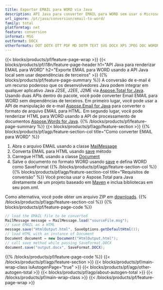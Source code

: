```yaml
---
title: Exportar EMAIL para WORD via Java
description: API Java para converter EMAIL para WORD sem usar o Microsoft Word ou Outlook
url_ignore: /pt/java/conversion/email-to-word/
family: total
platformtag: net
feature: conversion
informat: MSG
outformat: DOCX
otherformats: DOT DOTX OTT PDF MD DOTM TEXT SVG DOCX XPS JPEG DOC WORDML ODT PCL FLATOPC RTF EMF DOCM EPUB TIFF PNG WORD GIF
---
```

{{< blocks/products/pf/feature-page-wrap >}}
{{< blocks/products/pf/i18n/feature-page-header h1="API Java para renderizar EMAIL para WORD" h2="Exporte EMAIL para WORD usando a API Java local sem usar dependências de terceiros" >}}
{{% blocks/products/pf/feature-page-summary %}}
A conversão de e-mail é um recurso poderoso que os desenvolvedores Java podem integrar em qualquer aplicativo Java J2SE, J2EE, J2ME via [Aspose.Total for Java](https://products.aspose.com/total/java/). Usando duas APIs dentro do pacote, você pode converter Email EMAIL para WORD sem dependências de terceiros. Em primeiro lugar, você pode usar a API de manipulação de e-mail [Aspose.Email for Java](https://products.aspose.com/email/java/) para converter o formato de arquivo EMAIL para HTML. Em segundo lugar, você pode renderizar HTML para WORD usando a API de processamento de documentos [Aspose.Words for Java](https://products.aspose.com/words/java/).
{{% /blocks/products/pf/feature-page-summary  %}}
{{< blocks/products/pf/agp/feature-section >}}
{{% blocks/products/pf/agp/feature-section-col title="Como converter EMAIL para WORD" %}}
1. Abra o arquivo EMAIL usando a classe [MailMessage](https://reference.aspose.com/email/java/com.aspose.email/mailmessage)
2. Converta EMAIL para HTML usando [save](https://reference.aspose.com/email/java/com.aspose.email/MailMessage#save(java.io.OutputStream,%20com.aspose.email.SaveOptions)) método
3. Carregue HTML usando a classe [Document](https://reference.aspose.com/words/java/com.aspose.words/Document)
4. Salve o documento no formato WORD usando [save](https://reference.aspose.com/words/java/com.aspose.words/Document#save(java.lang.String,com.aspose.words.SaveOptions)) e defina WORD como SaveFormat
{{% /blocks/products/pf/agp/feature-section-col %}}
{{% blocks/products/pf/agp/feature-section-col title="Requisitos de conversão" %}}
Você precisa usar o Aspose.Total para Java diretamente de um projeto baseado em [Maven](https://releases.aspose.com/total/java/) e inclua bibliotecas em seu pom.xml.

Como alternativa, você pode obter um arquivo ZIP em [downloads](https://releases.aspose.com/total/java).
{{% /blocks/products/pf/agp/feature-section-col %}}
{{% blocks/products/pf/feature-page-code %}}
```cs
// load the EMAIL file to be converted
MailMessage message = MailMessage.load("sourceFile.msg"); 
// save EMAIL as a HTML 
message.save("HtmlOutput.html", SaveOptions.getDefaultHtml());
// load HTML with an instance of Document
Document document = new Document("HtmlOutput.html");
// call save method while passing SaveFormat.DOCX
document.save("output.docx", SaveFormat.DOCX);   
```
{{% /blocks/products/pf/feature-page-code %}}
{{< /blocks/products/pf/agp/feature-section >}}
{{< blocks/products/pf/main-wrap-class isAutogenPage="true" >}}
{{< blocks/products/pf/agp/other-autogen-total >}}
{{< blocks/products/pf/agp/about-autogen-total >}}
{{< /blocks/products/pf/main-wrap-class >}}
{{< /blocks/products/pf/feature-page-wrap >}}